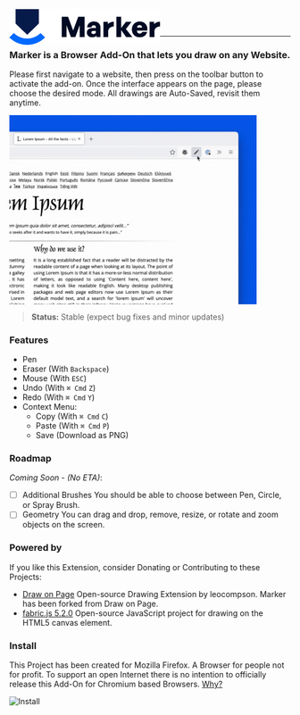 
<img title="Marker" src="logo.png" height="64" align="left" />

<br />
<br />

---

### Marker is a Browser Add-On that lets you draw on any Website.

Please first navigate to a website, then press on the toolbar button to activate the add-on. Once the interface appears on the page, please choose the desired mode. All drawings are Auto-Saved, revisit them anytime.

<img title="Preview" src="preview.gif" width="443" align="center" style="display:block"/>

> **Status:** Stable (expect bug fixes and minor updates)

### Features

- Pen
- Eraser (With `Backspace`)
- Mouse (With `ESC`)
- Undo (With `⌘ Cmd` `Z`)
- Redo (With `⌘ Cmd` `Y`)
- Context Menu:
  - Copy (With `⌘ Cmd` `C`)
  - Paste (With `⌘ Cmd` `P`)
  - Save (Download as PNG)

### Roadmap

*Coming Soon - (No ETA)*:
- [ ] Additional Brushes
  You should be able to choose between Pen, Circle, or Spray Brush.
- [ ] Geometry
  You can drag and drop, remove, resize, or rotate and zoom objects on the screen. 

### Powered by

If you like this Extension, consider Donating or Contributing to these Projects:

- [Draw on Page](https://github.com/leocompson/draw)
Open-source Drawing Extension by leocompson. Marker has been forked from Draw on Page.
- [fabric.js 5.2.0](https://github.com/fabricjs/fabric.js) 
Open-source JavaScript project for drawing on the HTML5 canvas element.

### Install

This Project has been created for Mozilla Firefox. A Browser for people not for profit.
To support an open Internet there is no intention to officially release this Add-On for Chromium based Browsers. [Why?](https://www.eff.org/deeplinks/2021/12/googles-manifest-v3-still-hurts-privacy-security-innovation)

<a href="https://addons.mozilla.org/en-US/firefox/addon/marker-ink/">
  <img title="Install" src="https://blog.mozilla.org/addons/files/2020/04/get-the-addon-fx-apr-2020.svg" height="64" align="left"/>
</a>

<br />

